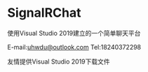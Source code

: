 # SignalRChat

使用Visual Studio 2019建立的一个简单聊天平台

E-mail:uhwdu@outlook.com
Tel:18240372298

友情提供Visual Studio 2019下载文件
